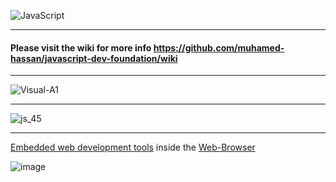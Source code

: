 ![JavaScript](https://user-images.githubusercontent.com/17825804/219580646-bb96c275-533e-43bf-88ac-19f176359812.png)

***

#### Please visit the wiki for more info https://github.com/muhamed-hassan/javascript-dev-foundation/wiki

***

![Visual-A1](https://user-images.githubusercontent.com/17825804/219580879-0d09e589-a6f4-4f51-9ab0-86812bf485ff.png)

***

![js_45](https://user-images.githubusercontent.com/17825804/219580908-68899ac3-8ff1-4fd3-b787-e9ddfe3d88eb.png)

***

[Embedded web development tools](https://en.wikipedia.org/wiki/Web_development_tools) inside the [Web-Browser](https://en.wikipedia.org/wiki/Web_browser)

![image](https://user-images.githubusercontent.com/17825804/233767811-e842b1d5-99dc-4a2e-94f6-9c0c9a9a3b08.png)
